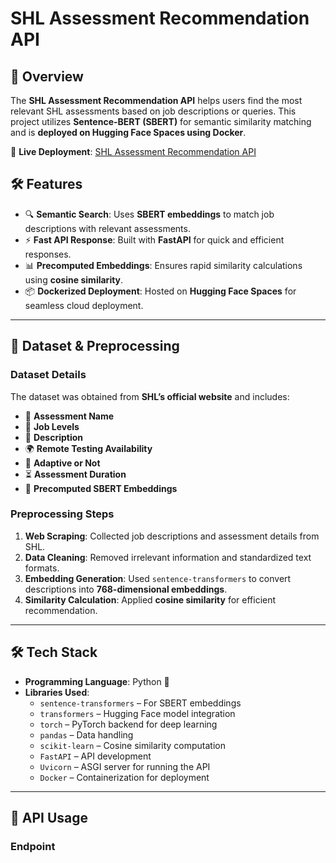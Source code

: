 # SHL Assessment Recommendation API  

## 🚀 Overview  
The **SHL Assessment Recommendation API** helps users find the most relevant SHL assessments based on job descriptions or queries. This project utilizes **Sentence-BERT (SBERT)** for semantic similarity matching and is **deployed on Hugging Face Spaces using Docker**.  

🔗 **Live Deployment**: [SHL Assessment Recommendation API](https://huggingface.co/spaces/Ads2511/SHL_Recommedation)  

## 🛠️ Features  
- 🔍 **Semantic Search**: Uses **SBERT embeddings** to match job descriptions with relevant assessments.  
- ⚡ **Fast API Response**: Built with **FastAPI** for quick and efficient responses.  
- 📊 **Precomputed Embeddings**: Ensures rapid similarity calculations using **cosine similarity**.  
- 📦 **Dockerized Deployment**: Hosted on **Hugging Face Spaces** for seamless cloud deployment.  

---

## 📂 Dataset & Preprocessing  
### **Dataset Details**  
The dataset was obtained from **SHL’s official website** and includes:  
- 📝 **Assessment Name**  
- 📄 **Job Levels**  
- 📑 **Description**  
- 🌍 **Remote Testing Availability**  
- 🔁 **Adaptive or Not**  
- ⏳ **Assessment Duration**  
- 🔢 **Precomputed SBERT Embeddings**  

### **Preprocessing Steps**  
1. **Web Scraping**: Collected job descriptions and assessment details from SHL.  
2. **Data Cleaning**: Removed irrelevant information and standardized text formats.  
3. **Embedding Generation**: Used `sentence-transformers` to convert descriptions into **768-dimensional embeddings**.  
4. **Similarity Calculation**: Applied **cosine similarity** for efficient recommendation.  

---

## 🛠️ Tech Stack  
- **Programming Language**: Python 🐍  
- **Libraries Used**:  
  - `sentence-transformers` – For SBERT embeddings  
  - `transformers` – Hugging Face model integration  
  - `torch` – PyTorch backend for deep learning  
  - `pandas` – Data handling  
  - `scikit-learn` – Cosine similarity computation  
  - `FastAPI` – API development  
  - `Uvicorn` – ASGI server for running the API  
  - `Docker` – Containerization for deployment  

---

## 📡 API Usage  
### **Endpoint**  
